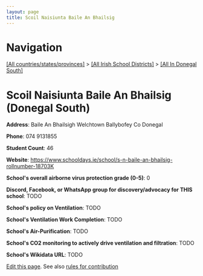 ```yaml
---
layout: page
title: Scoil Naisiunta Baile An Bhailsig
---
```

# Navigation

[[All countries/states/provinces]](../../..) > [[All Irish School Districts]](../..) > [[All In Donegal South]](..)

# Scoil Naisiunta Baile An Bhailsig (Donegal South)

**Address**: Baile An Bhailsigh Welchtown Ballybofey Co Donegal

**Phone**: 074 9131855

**Student Count**: 46

**Website**: <https://www.schooldays.ie/school/s-n-baile-an-bhailsig-rollnumber-18703K>

**School's overall airborne virus protection grade (0-5)**: 0

**Discord, Facebook, or WhatsApp group for discovery/advocacy for THIS school**: TODO

**School's policy on Ventilation**: TODO

**School's Ventilation Work Completion**: TODO

**School's Air-Purification**: TODO

**School's CO2 monitoring to actively drive ventilation and filtration**: TODO

**School's Wikidata URL**: TODO


[Edit this page](https://github.com/ventilate-schools/Ireland/edit/main/./Donegal_South/Scoil_Naisiunta_Baile_An_Bhailsig.md). See also [rules for contribution](../../../contribution-rules/)
